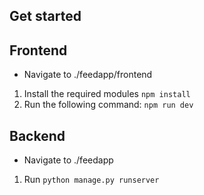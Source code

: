 ## Get started

## Frontend

- Navigate to ./feedapp/frontend
1. Install the required modules `npm install`
2. Run the following command: `npm run dev`

## Backend
- Navigate to ./feedapp
1. Run `python manage.py runserver`
